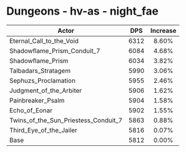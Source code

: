# Dungeons - hv-as - night_fae
| Actor | DPS | Increase |
|---|:---:|:---:|
|Eternal_Call_to_the_Void|6312|8.60%|
|Shadowflame_Prism_Conduit_7|6084|4.68%|
|Shadowflame_Prism|6034|3.82%|
|Talbadars_Stratagem|5990|3.06%|
|Sephuzs_Proclamation|5955|2.46%|
|Judgment_of_the_Arbiter|5906|1.62%|
|Painbreaker_Psalm|5904|1.58%|
|Echo_of_Eonar|5902|1.55%|
|Twins_of_the_Sun_Priestess_Conduit_7|5863|0.88%|
|Third_Eye_of_the_Jailer|5816|0.07%|
|Base|5812|0.00%|

